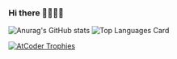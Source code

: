 ### Hi there 👋👋👋👋

![Anurag's GitHub stats](https://github-readme-stats.vercel.app/api?username=yuta225&show_icons=true&theme=merko)
![Top Languages Card](https://github-readme-stats.vercel.app/api/top-langs/?username=yuta225&layout=compact&theme=merko)

[![AtCoder Trophies](https://atcoder-trophies.vercel.app/api/v1/atcoder?username=ytln&theme=matrix)](https://github.com/KATO-Hiro/AtCoderTrophies)


<!--
**Yuta225/Yuta225** is a ✨ _special_ ✨ repository because its `README.md` (this file) appears on your GitHub profile.

Here are some ideas to get you started:

- 🔭 I’m currently working on ...
- 🌱 I’m currently learning ...
- 👯 I’m looking to collaborate on ...
- 🤔 I’m looking for help with ...
- 💬 Ask me about ...
- 📫 How to reach me: ...
- 😄 Pronouns: ...
- ⚡ Fun fact: ...

https://github.com/anuraghazra/github-readme-stats/blob/master/docs/readme_ja.md
-->
